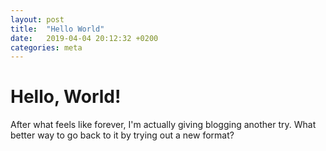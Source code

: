 ```yaml
---
layout: post
title:  "Hello World"
date:   2019-04-04 20:12:32 +0200
categories: meta
---
```


# Hello, World!

After what feels like forever, I'm actually giving blogging another try. What better way to go back to it by trying out a new format?